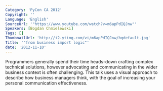 ```yaml
---
Category: 'PyCon CA 2012'
Copyright: ''
Language: 'English'
SourceUrl: '"https://www.youtube.com/watch?v=m6apPdIQJnw"'
Speakers: [Bogdan Chmielewski]
Tags: []
ThumbnailUrl: 'http://i2.ytimg.com/vi/m6apPdIQJnw/hqdefault.jpg'
Title: '"from business import logic"'
date: '2012-11-10'
---
```

Programmers generally spend their time heads-down crafting complex technical
solutions, however advocating and communicating in the wider business context
is often challenging. This talk uses a visual approach to describe how
business managers think, with the goal of increasing your personal
communication effectiveness.

